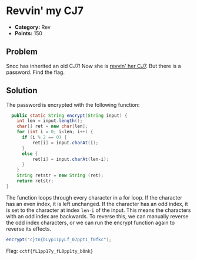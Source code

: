 # Revvin' my CJ7
* **Category:** Rev
* **Points:** 150
## Problem
Snoc has inherited an old CJ7! Now she is [revvin' her CJ7](https://www.youtube.com/watch?v=D87hTPD9GEY). But there is a password. Find the flag.
## Solution
The password is encrypted with the following function:
  ```java
    public static String encrypt(String input) {
      int len = input.length();
      char[] ret = new char[len];
      for (int i = 0; i<len; i++) {
        if (i % 2 == 0) {
        	ret[i] = input.charAt(i);
        }
        else {
        	ret[i] = input.charAt(len-i);
        }
      }
      String retstr = new String (ret);
      return retstr;
  }
  ```
The function loops through every character in a for loop. If the character has an even index, it is left unchanged. If the character has an odd index, it is set to the character at index `len-i` of the input.
This means the characters with an odd index are backwards. To reverse this, we can manually reverse the odd index characters, or we can run the encrypt function again to reverse its effects.
  ```java
  encrypt("c}tn{bLyp11pyLf_07ppt1_f0fkc");
  ```

Flag: `cctf{fL1pp17y_fL0pp1ty_b0nk}`
